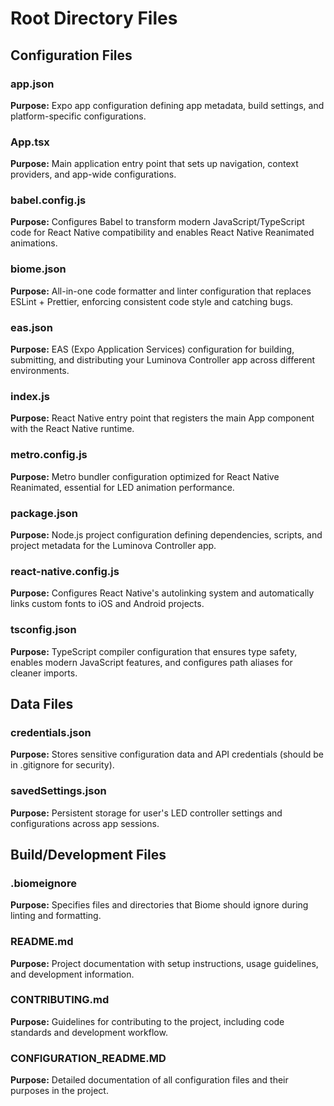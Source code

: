 # Root Directory Files
## Configuration Files
### app.json
**Purpose:** Expo app configuration defining app metadata, build settings, and platform-specific configurations.

### App.tsx
**Purpose:** Main application entry point that sets up navigation, context providers, and app-wide configurations.

### babel.config.js
**Purpose:** Configures Babel to transform modern JavaScript/TypeScript code for React Native compatibility and enables React Native Reanimated animations.

### biome.json
**Purpose:** All-in-one code formatter and linter configuration that replaces ESLint + Prettier, enforcing consistent code style and catching bugs.

### eas.json
**Purpose:** EAS (Expo Application Services) configuration for building, submitting, and distributing your Luminova Controller app across different environments.

### index.js
**Purpose:** React Native entry point that registers the main App component with the React Native runtime.

### metro.config.js
**Purpose:** Metro bundler configuration optimized for React Native Reanimated, essential for LED animation performance.

### package.json
**Purpose:** Node.js project configuration defining dependencies, scripts, and project metadata for the Luminova Controller app.

### react-native.config.js
**Purpose:** Configures React Native's autolinking system and automatically links custom fonts to iOS and Android projects.

### tsconfig.json
**Purpose:** TypeScript compiler configuration that ensures type safety, enables modern JavaScript features, and configures path aliases for cleaner imports.

## Data Files
### credentials.json
**Purpose:** Stores sensitive configuration data and API credentials (should be in .gitignore for security).

### savedSettings.json
**Purpose:** Persistent storage for user's LED controller settings and configurations across app sessions.

## Build/Development Files
### .biomeignore
**Purpose:** Specifies files and directories that Biome should ignore during linting and formatting.

### README.md
**Purpose:** Project documentation with setup instructions, usage guidelines, and development information.

### CONTRIBUTING.md
**Purpose:** Guidelines for contributing to the project, including code standards and development workflow.

### CONFIGURATION_README.MD
**Purpose:** Detailed documentation of all configuration files and their purposes in the project.
